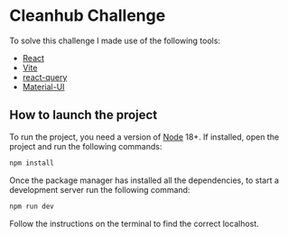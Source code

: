 # Cleanhub Challenge

To solve this challenge I made use of the following tools:

- [React](https://react.dev/)
- [Vite](Vite)
- [react-query](https://tanstack.com/)
- [Material-UI](https://mui.com/material-ui/)

## How to launch the project

To run the project, you need a version of [Node](https://nodejs.org/en/) 18+.
If installed, open the project and run the following commands:

```bash
npm install
```

Once the package manager has installed all the dependencies, to start a development server run the following command:

```bash
npm run dev
```

Follow the instructions on the terminal to find the correct localhost.
